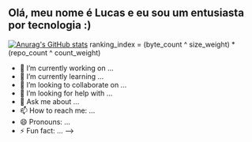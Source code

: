 ## Olá, meu nome é Lucas e eu sou um entusiasta por tecnologia :)

[![Anurag's GitHub stats](https://github-readme-stats.vercel.app/api?username=lucasilvr)](https://github.com/anuraghazra/github-readme-stats)
ranking_index = (byte_count ^ size_weight) * (repo_count ^ count_weight)


- 🔭 I’m currently working on ...
- 🌱 I’m currently learning ...
- 👯 I’m looking to collaborate on ...
- 🤔 I’m looking for help with ...
- 💬 Ask me about ...
- 📫 How to reach me: ...
- 😄 Pronouns: ...
- ⚡ Fun fact: ...
-->
